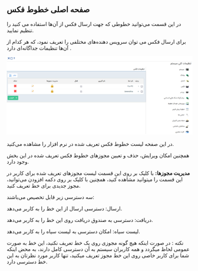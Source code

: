 ## صفحه اصلی خطوط فکس 

در این قسمت می‌توانید خطوطی که جهت ارسال فکس از آن‌ها استفاده می کنید را تنظیم نمایید.


برای ارسال فکس می توان سرویس دهنده‌های مختلفی را تعریف نمود، که هر کدام از آن‌ها تنظیمات جداگانه‌ای دارد .


![Fax](1.png)


در این صفحه لیست خطوط فکس تعریف شده در نرم افزار را مشاهده می‌کنید.

همچنین امکان ویرایش، حذف و تعیین مجوزهای خطوط فکس تعریف شده در این بخش وجود دارد.

**مدیریت مجوزها:** با کلیک بر روی این قسمت لیست مجوز‌های تعریف شده برای کاربر در این قسمت را میتوانید مشاهده کنید، همچنین با کلیک بر روی دکمه افزودن می‌توانید، مجوز جدیدی برای خط تعریف کنید.

سه دسترسی زیر قابل تخصیص می‌باشند:

ارسال: دسترسی ارسال از این خط را به کاربر می‌دهد.

دریافت: دسترسی به صندوق دریافت روی این خط را به کاربر می‌دهد.

لیست سیاه: امکان دسترسی به لیست سیاه را به کاربر می‌دهد.

نکته : در صورت اینکه هیچ گونه مجوزی روی یک خط تعریف نکنید، این خط به صورت عمومی لحاظ میگردد و همه کاربران سیستم به آن دسترسی کامل دارند، به محض اینکه شما برای کاربر خاصی روی این خط مجوز تعریف میکنید، تنها کاربر مورد نظرتان به این خط دسترسی دارد.